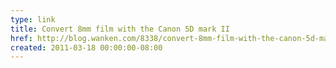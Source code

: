 ```yaml
---
type: link
title: Convert 8mm film with the Canon 5D mark II
href: http://blog.wanken.com/8338/convert-8mm-film-with-the-canon-5d-mark-ii/
created: 2011-03-18 00:00:00-08:00
---
```


